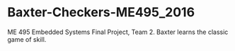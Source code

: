 # Baxter-Checkers-ME495_2016
ME 495 Embedded Systems Final Project, Team 2. Baxter learns the classic game of skill.
